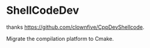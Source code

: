 # ShellCodeDev

thanks <https://github.com/clownfive/CppDevShellcode>.

Migrate the compilation platform to Cmake.
